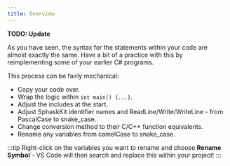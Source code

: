 ```yaml
---
title: Overview
---
```


**TODO: Update**

<!-- Update to match chapter 2 (add more detail and relate back to concepts) -->

As you have seen, the syntax for the statements within your code are almost exactly the same. Have a bit of a practice with this by reimplementing some of your earlier C# programs.

This process can be fairly mechanical:

- Copy your code over.
- Wrap the logic within `int main() {...}`.
- Adjust the includes at the start.
- Adjust SphaskKit identifier names and ReadLine/Write/WriteLine - from PascalCase to snake_case.
- Change conversion method to their C/C++ function equivalents.
- Rename any variables from camelCase to snake_case.

<!-- possibly move this tip into hello-world file -->
:::tip
Right-click on the variables you want to rename and choose **Rename Symbol** - VS Code will then search and replace this within your project!
:::
